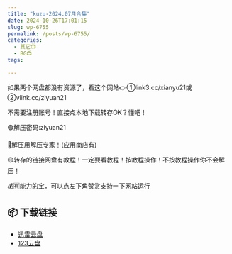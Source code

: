```yaml
---
title: "kuzu-2024.07月合集"
date: 2024-10-26T17:01:15
slug: wp-6755
permalink: /posts/wp-6755/
categories:
  - 其它📺
  - BG📺
tags:

---
```


如果两个网盘都没有资源了，看这个网站👉①link3.cc/xianyu21或②vlink.cc/ziyuan21

不需要注册账号！直接点本地下载转存OK？懂吧！

🟢解压密码:ziyuan21

🔵解压用解压专家！(应用商店有)

🟡转存的链接网盘有教程！一定要看教程！按教程操作！不按教程操作你不会解压！

💰🈶能力的宝，可以点左下角赞赏支持一下网站运行

## 📦 下载链接
- [迅雷云盘](https://blziyuan21.com/pay-download/6755?key=1c3de57c0d&down_id=0)
- [123云盘](https://blziyuan21.com/pay-download/6755?key=1c3de57c0d&down_id=1)

